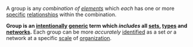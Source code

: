 A group is any *combination of [elements](https://github.com/gcassel/Modular-Organization-Terminology/blob/master/terms/element.md)* which *each* has one or more [specific](https://github.com/gcassel/Modular-Organization-Terminology/blob/master/terms/specific.md) [relationships](https://github.com/gcassel/Modular-Organization-Terminology/blob/master/terms/relationships.md) within the combination. 

**Group is an [intentionally](https://github.com/gcassel/Modular-Organization-Terminology/blob/master/terms/intention.md) [generic](https://github.com/gcassel/Modular-Organization-Terminology/blob/master/terms/generic.md) term which *includes* all [sets](https://github.com/gcassel/Modular-Organization-Terminology/blob/master/terms/set.md), [types](https://github.com/gcassel/Modular-Organization-Terminology/blob/master/terms/type.md) and [networks](https://github.com/gcassel/Modular-Organization-Terminology/blob/master/terms/network.md).**  Each group can be more *accurately* [identified](https://github.com/gcassel/Modular-Organization-Terminology/blob/master/terms/identify.md) as a set *or* a network at a specific [scale](https://github.com/gcassel/Modular-Organization-Terminology/blob/master/terms/scale.md) of [organization](https://github.com/gcassel/Modular-Organization-Terminology/blob/master/terms/organization.md).
